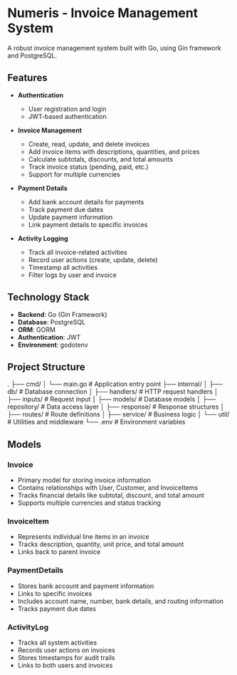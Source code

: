 # Numeris - Invoice Management System

A robust invoice management system built with Go, using Gin framework and PostgreSQL.

## Features

- **Authentication**
  - User registration and login
  - JWT-based authentication

- **Invoice Management**
  - Create, read, update, and delete invoices
  - Add invoice items with descriptions, quantities, and prices
  - Calculate subtotals, discounts, and total amounts
  - Track invoice status (pending, paid, etc.)
  - Support for multiple currencies

- **Payment Details**
  - Add bank account details for payments
  - Track payment due dates
  - Update payment information
  - Link payment details to specific invoices

- **Activity Logging**
  - Track all invoice-related activities
  - Record user actions (create, update, delete)
  - Timestamp all activities
  - Filter logs by user and invoice

## Technology Stack

- **Backend**: Go (Gin Framework)
- **Database**: PostgreSQL
- **ORM**: GORM
- **Authentication**: JWT
- **Environment**: godotenv

## Project Structure

.
├── cmd/
│   └── main.go           # Application entry point
├── internal/
│   ├── db/              # Database connection
│   ├── handlers/        # HTTP request handlers
│   ├── inputs/          # Request input
│   ├── models/          # Database models
│   ├── repository/      # Data access layer
│   ├── response/        # Response structures
│   ├── routes/          # Route definitions
│   ├── service/         # Business logic
│   └── util/            # Utilities and middleware
└── .env                 # Environment variables

## Models

### Invoice
- Primary model for storing invoice information
- Contains relationships with User, Customer, and InvoiceItems
- Tracks financial details like subtotal, discount, and total amount
- Supports multiple currencies and status tracking

### InvoiceItem
- Represents individual line items in an invoice
- Tracks description, quantity, unit price, and total amount
- Links back to parent invoice

### PaymentDetails
- Stores bank account and payment information
- Links to specific invoices
- Includes account name, number, bank details, and routing information
- Tracks payment due dates

### ActivityLog
- Tracks all system activities
- Records user actions on invoices
- Stores timestamps for audit trails
- Links to both users and invoices

